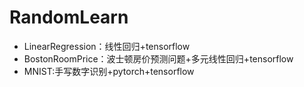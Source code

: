 # RandomLearn
- LinearRegression：线性回归+tensorflow
- BostonRoomPrice：波士顿房价预测问题+多元线性回归+tensorflow
- MNIST:手写数字识别+pytorch+tensorflow
